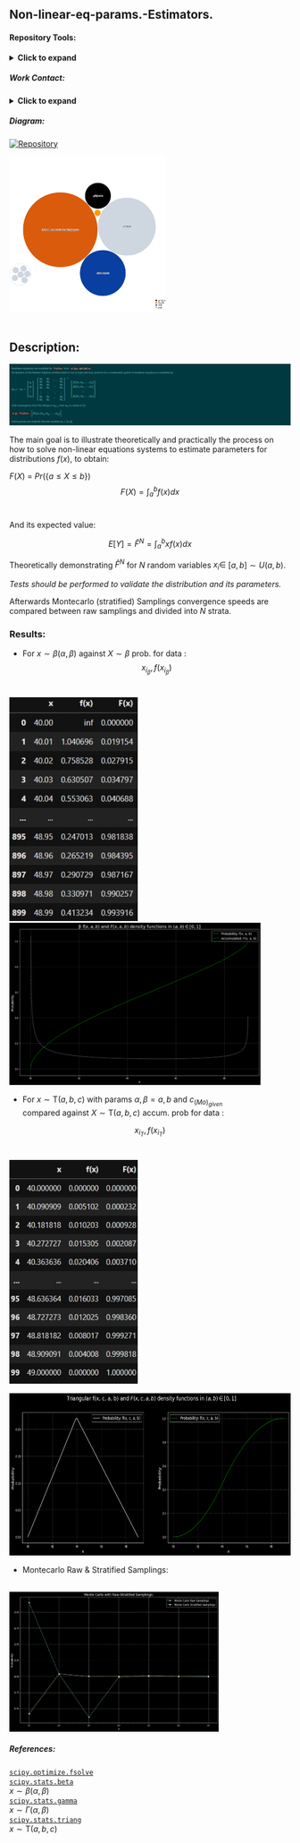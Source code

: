 ## **Non-linear-eq-params.-Estimators.**

#### **Repository Tools:**
<font>
<Details>
<Summary> <b>Click to expand</b> </Summary>

##### Actions:  [![Repo-Visualization-Badge](https://img.shields.io/badge/Action-Visualization-020521?style=square&logo=github&logoColor=white)](https://githubnext.com/projects/repo-visualization)<br>
##### Main Text-Editor:  [![VSCode-Badge](https://img.shields.io/badge/VSCode-007ACC?style=square&logo=visual-studio-code&logoColor=white)](https://code.visualstudio.com/)  [![Jupyter-Badge](https://img.shields.io/badge/Jupyter-F37626?style=flat-square&logo=Jupyter&logoColor=white)](https://jupyter.org/try)<br>
##### Language:  [![Python-Badge](https://img.shields.io/badge/Python-2b6dd6.svg?style=square&logo=Python&logoColor=green)](https://www.python.org)  [![LaTeX-Badge](https://img.shields.io/badge/LaTeX-white.svg?style=square&logo=LaTeX&logoColor=008080)](https://www.latex-project.org)  [![Markdown-Badge](https://img.shields.io/badge/Markdown-000000.svg?style=square&logo=Markdown&logoColor=white)](https://www.markdownguide.org)  [![yaml-Badge](https://img.shields.io/badge/YAML-000000?style=square&logo=yaml&logoColor=red)](https://yaml.org)<br>
##### Libraries:[![Numpy-Badge](https://img.shields.io/badge/Numpy-013243?style=flat-square&logo=numpy&logoColor=white)](https://numpy.org)[![Pandas-Badge](https://img.shields.io/badge/Pandas-150458?style=square&logo=pandas&logoColor=white)](https://pandas.pydata.org)  [![Scipy-Badge](https://img.shields.io/badge/Scipy-darkblue?style=square&logo=scipy&logoColor=white)](https://www.scipy.org)  [![Matplotlib-Badge](https://img.shields.io/badge/Matplotlib-000000?style=flat-square&logo=Matplotlib&logoColor=white)](https://matplotlib.org)<br>
##### Web-Interface:&nbsp;[![React-Badge](https://img.shields.io/badge/React-61DAFB?style=flat-square&logo=react&logoColor=black)](https://create-react-app.dev)&nbsp;<br>
##### Version Control:&nbsp;[![GitHub-Badge](https://img.shields.io/badge/GitHub-100000?style=flat-square&logo=github&logoColor=white)](https://github.com)&nbsp;[![Git-Badge](https://img.shields.io/badge/Git-F05032.svg?style=flat-square&logo=Git&logoColor=white)](https://git-scm.com)<br>
[![Git-Commads](https://img.shields.io/badge/Git%20Commands-gray?style=flat-square&logo=git&logoColor=white)](https://github.com/EstebanMqz/Git-Commands)<br><br>

##### License:&nbsp;[![Creative Commons BY 3.0](https://img.shields.io/badge/License-CC%20BY%203.0-yellow.svg?style=flat-square)](https://creativecommons.org/licenses/by/3.0/)<br>
</Details>

##### Work Contact: 
<font>
<Details>
<Summary> <b>Click to expand</b> </Summary>

[![Website](https://img.shields.io/badge/Website-ffffff?style=square&logo=opera&logoColor=red)](https://estebanmqz.com) [![LinkedIn](https://img.shields.io/badge/LinkedIn-041a80?style=square&logo=linkedin&logoColor=white)](https://www.linkedin.com/in/esteban-m65381722210212839/) [![Portfolio](https://img.shields.io/badge/Github-Portfolio-010b38?style=square&logo=github&logoColor=black)](https://estebanmqz.github.io/Portfolio/) [![E-mail](https://img.shields.io/badge/Business-Mail-052ce6?style=square&logo=mail&logoColor=white)](mailto:esteban@esteban.com)

![GitHub Logo](https://github.com/EstebanMqz.png?size=50) [![Github](https://img.shields.io/badge/Github-000000?style=square&logo=github&logoColor=white)](https://github.com/EstebanMqz)
</Details>

##### **Diagram:**
[![Repository](https://img.shields.io/badge/Repository-0089D6?style=square&logo=microsoft-azure&logoColor=white)](https://mango-dune-07a8b7110.1.azurestaticapps.net/?repo=EstebanMqz%2FNon-linear-eq-parameter-estimation-Samplings)

<img src="diagram.svg" width="280" height="280"><br><br>

## **Description:**

![Alt text](images/Newton.jpg)

The main goal is to illustrate theoretically and practically the process on how to solve non-linear equations systems to estimate parameters for distributions $f(x)$, to obtain:<br>

$F(X)$ = ${Pr}(\{a \leq X \leq b\})$  $$F(X) = \int_{a}^{b} f(x) dx$$ <br>

And its expected value:

$$E [Y] = \hat{F}^{N} = \int_{a}^{b} x f(x) dx$$ 

Theoretically demonstrating $\hat{F}^{N}$ for $N$ random variables $x_{i} \in$ $[a,b] \sim U(a,b)$.

*Tests should be performed to validate the distribution and its parameters.*<br>

Afterwards Montecarlo (stratified) Samplings convergence speeds are compared between raw samplings and divided into $N$ strata.<br>

### **Results:**

+ For $x\sim\beta(\alpha, \beta)$ against $X\sim\beta$ prob. for data : <br>
$$x_{i_{\beta}}, f(x_{i_{\beta}})$$ <br>

<img src="/images/Beta.jpg" width="230" height="400">

<img src="/images/Beta(x,a,b).png" width="450" height="290">

<br>

+ For $x\sim\text{T}(a,b,c)$ with params $\alpha, \beta = a,b$ and $c_{(Mo)_{given}}$ <br>
compared against $X\sim\text{T}(a,b,c)$ accum. prob for data :

$$x_{i_{T}}, f(x_{i_{T}})$$ <br>

<img src="/images/triang.jpg" width="230" height="400">

<img src="/images/Triang(x,c,a,b).png" width="550" height="290"> <br>

+ Montecarlo Raw & Stratified Samplings:<br><br>

<img src="/images/MC_Samplings.png" width="375" height="250"> <br>


##### References: 
[`scipy.optimize.fsolve`](https://docs.scipy.org/doc/scipy/reference/generated/scipy.optimize.fsolve.html)<br>
[`scipy.stats.beta`](https://docs.scipy.org/doc/scipy/reference/generated/scipy.stats.beta.html)<br>
$x\sim\beta(\alpha, \beta)$<br>
[`scipy.stats.gamma`](https://docs.scipy.org/doc/scipy/reference/generated/scipy.stats.gamma.html) <br>
$x\sim\Gamma(\alpha, \beta)$<br>
[`scipy.stats.triang`](https://docs.scipy.org/doc/scipy/reference/generated/scipy.stats.triang.html)<br>
$x\sim\text{T}(a,b,c)$



